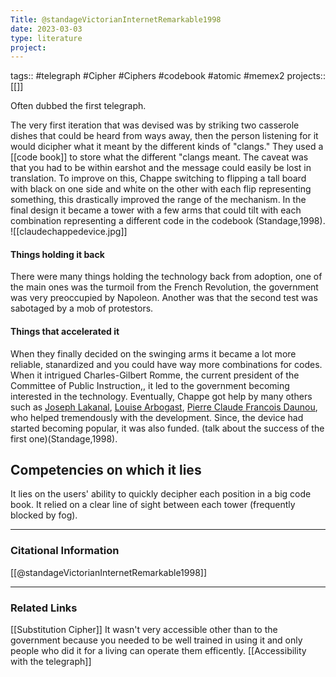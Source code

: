 ```yaml
---
Title: @standageVictorianInternetRemarkable1998
date: 2023-03-03
type: literature
project:
---
```

tags:: #telegraph #Cipher #Ciphers #codebook #atomic #memex2
projects::[[]]

Often dubbed the first telegraph. 

The very first iteration that was devised was by striking two casserole dishes that could be heard from ways away, then the person listening for it would dicipher what it meant by the different kinds of "clangs." They used a [[code book]] to store what the different "clangs meant. The caveat was that you had to be within earshot and the message could easily be lost in translation. To improve on this, Chappe switching to flipping a tall board with black on one side and white on the other with each flip representing something, this drastically improved the range of the mechanism. In the final design it became a tower with a few arms that could tilt with each combination representing a different code in the codebook (Standage,1998). 
![[claudechappedevice.jpg]]
#### Things holding it back
There were many things holding the technology back from adoption, one of the main ones was the turmoil from the French Revolution, the government was very preoccupied by Napoleon. Another was that the second test was sabotaged by a mob of protestors. 

#### Things that accelerated it
When they finally decided on the swinging arms it became a lot more reliable, stanardized and you could have way more combinations for codes. When it intrigued Charles-Gilbert Romme, the current president of the Committee of Public Instruction,, it led to the government becoming interested in the technology. Eventually, Chappe got help by many others such as [Joseph Lakanal](https://en.wikipedia.org/wiki/Joseph_Lakanal), [Louise Arbogast](https://mathshistory.st-andrews.ac.uk/Biographies/Arbogast/), [Pierre Claude Francois Daunou](https://en.wikipedia.org/wiki/Pierre_Claude_Fran%C3%A7ois_Daunou), who helped tremendously with the development. Since, the device had started becoming popular, it was also funded. (talk about the success of the first one)(Standage,1998).

## Competencies on which it lies

It lies on the users' ability to quickly decipher each position in a big code book. It relied on a clear line of sight between each tower (frequently blocked by fog).

---
### Citational Information

[[@standageVictorianInternetRemarkable1998]]

---

### Related Links

[[Substitution Cipher]]
It wasn't very accessible other than to the government because you needed to be well trained in using it and only people who did it for a living can operate them efficently. [[Accessibility with the telegraph]]
